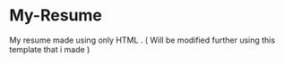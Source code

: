 # My-Resume
My resume made using only HTML . ( Will be modified further using this template that i made )

